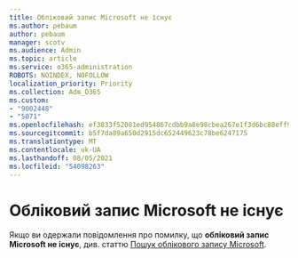 ```yaml
---
title: Обліковий запис Microsoft не існує
ms.author: pebaum
author: pebaum
manager: scotv
ms.audience: Admin
ms.topic: article
ms.service: o365-administration
ROBOTS: NOINDEX, NOFOLLOW
localization_priority: Priority
ms.collection: Adm_O365
ms.custom:
- "9002448"
- "5071"
ms.openlocfilehash: ef3833f52081ed954867cdbb9a8e98cbea267e1f3d6bc88eff93c09550a00805
ms.sourcegitcommit: b5f7da89a650d2915dc652449623c78be6247175
ms.translationtype: MT
ms.contentlocale: uk-UA
ms.lasthandoff: 08/05/2021
ms.locfileid: "54098263"
---
```

# <a name="microsoft-account-does-not-exist"></a>Обліковий запис Microsoft не існує

Якщо ви одержали повідомлення про помилку, що **обліковий запис Microsoft не існує**, див. статтю [Пошук облікового запису Microsoft](https://support.microsoft.com/help/13811/microsoft-account-how-to-find).
